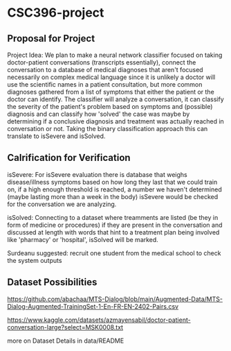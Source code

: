 # CSC396-project

## Proposal for Project

Project Idea: We plan to make a neural network classifier focused on taking doctor-patient conversations (transcripts essentially), connect the conversation to a database of medical diagnoses that aren't focused necessarily on complex medical language since it is unlikely a doctor will use the scientific names in a patient consultation, but more common diagnoses gathered from a list of symptoms that either the patient or the doctor can identify. The classifier will analyze a conversation, it can classify the severity of the patient's problem based on symptoms and (possible) diagnosis and can classify how 'solved' the case was maybe by determining if a conclusive diagnosis and treatment was actually reached in conversation or not. Taking the binary classification approach this can translate to isSevere and isSolved.

## Calrification for Verification

isSevere: For isSevere evaluation there is database that weighs disease/illness symptoms based on how long they last that we could train on, if a high enough threshold is reached, a number we haven't determined (maybe lasting more than a week in the body) isSevere would be checked for the conversation we are analyzing.

isSolved: Connecting to a dataset where treamments are listed (be they in form of medicine or procedures) if they are present in the conversation and discussed at length with words that hint to a treatment plan being involved like 'pharmacy' or 'hospital', isSolved will be marked.

Surdeanu suggested:  recruit one student from the medical school to check the system outputs

## Dataset Possibilities
https://github.com/abachaa/MTS-Dialog/blob/main/Augmented-Data/MTS-Dialog-Augmented-TrainingSet-1-En-FR-EN-2402-Pairs.csv

https://www.kaggle.com/datasets/azmayensabil/doctor-patient-conversation-large?select=MSK0008.txt

more on Dataset Details in data/README